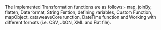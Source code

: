 The Implemented Transformation functions are as follows:-
map, joinBy, flatten, Date format, String Funtion, defining variables, Custom Function, mapObject, dataweaveCore function, DateTime function and Working with different formats (i.e. CSV, JSON, XML and Flat file).